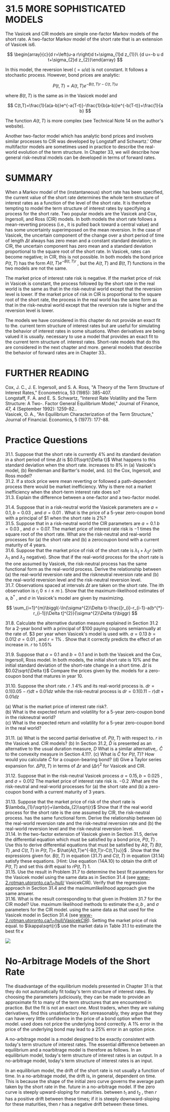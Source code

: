 # 31.5 MORE SOPHISTICATED MODELS  

The Vasicek and CIR models are simple one-factor Markov models of the short rate. A two-factor Markov model of the short rate that is an extension of Vasicek is6.  

$$
\begin{array}{c}{d r=\left(u-a r\right)d t+\sigma_{1}d z_{1}}\ {d u=-b u d t+\sigma_{2}d z_{2}}\end{array}
$$  

In this model, the reversion level $(=u/a)$ is not constant. It follows a stochastic process. However, bond prices are analytic:  

$$
P(t,T)=A(t,T)e^{-B(t,T)r-C(t,T)u}
$$  

where $B(t,T)$ is the same as in the Vasicek model and  

$$
C(t,T)=\frac{1}{a(a-b)}e^{-a(T-t)}-\frac{1}{b(a-b)}e^{-b(T-t)}+\frac{1}{a b}
$$  

The function $A(t,T)$ is more complex (see Technical Note 14 on the author's website).  

Another two-factor model which has analytic bond prices and involves similar processes to CIR was developed by Longstaff and Schwartz.' Other multifactor models are sometimes used in practice to describe the real-world evolution of the term structure. In Chapter 33, we will describe how general risk-neutral models can be developed in terms of forward rates.  

# SUMMARY  

When a Markov model of the (instantaneous) short rate has been specified, the current value of the short rate determines the whole term structure of interest rates as a function of the level of the short rate. It is therefore tempting to model the term structure of interest rates by specifying a process for the short rate. Two popular models are the Vasicek and Cox, Ingersoll, and Ross (CIR) models. In both models the short rate follows a mean-reverting process (i.e., it is pulled back toward a central value) and has some uncertainty superimposed on the mean reversion. In the case of Vasicek, the uncertain component of the change over a short period of time of length $\Delta t$ always has zero mean and a constant standard deviation; in CIR, the uncertain component has zero mean and a standard deviation proportional to the square root of the short rate. In Vasicek, rates can become negative; in CIR, this is not possible. In both models the bond price $\textstyle P(t,T)$ has the form $A(t,T)e^{-B(t,T)r}$ , but the $A(t,T)$ and $B(t,T)$ functions in the two models are not the same.  

The market price of interest rate risk is negative. If the market price of risk in Vasicek is constant, the process followed by the short rate in the real world is the same as that in the risk-neutral world except that the reversion level is lower. If the market price of risk in CIR is proportional to the square root of the short rate, the process in the real world has the same form as that in the risk-neutral world except that the reversion rate is higher and the reversion level is lower.  

The models we have considered in this chapter do not provide an exact fit to the. current term structure of interest rates but are useful for simulating the behavior of interest rates in some situations. When derivatives are being valued it is usually. necessary to use a model that provides an exact fit to the current term structure of. interest rates. Short-rate models that do this are considered in the next chapter and more. general models that describe the behavior of forward rates are in Chapter 33..  

# FURTHER READING  

Cox, J. C., J. E. Ingersoll, and S. A. Ross, "A Theory of the Term Structure of Interest Rates," Econometrica, 53 (1985): 385-407.   
Longstaff, F. A. and E. S. Schwartz, "Interest Rate Volatility and the Term Structure: A Two-. Factor General Equilibrium Model," Journal of Finance, 47, 4 (September 1992): 1259-82..   
Vasicek, O. A., "An Equilibrium Characterization of the Term Structure," Journal of Financial. Economics, 5 (1977): 177-88.  

# Practice Questions  

31.1. Suppose that the short rate is currently $4\%$ and its standard deviation in a short period of time $\Delta t$ is $0.01\sqrt{\Delta t}$ What happens to this standard deviation when the short rate. increases to $8\%$ in (a) Vasicek's model, (b) Rendleman and Bartter's model, and. (c) the Cox, Ingersoll, and Ross model?   
31.2. If a stock price were mean reverting or followed a path-dependent process there would be market inefficiency. Why is there not a market inefficiency when the short-term interest rate does so?   
31.3. Explain the difference between a one-factor and a two-factor model.  

31.4. Suppose that in a risk-neutral world the Vasicek parameters are $a=0.1,b=0.03$ , and $\sigma=0.01$ . What is the price of a 5-year zero-coupon bond with a principal of $\$1$ when the short rate is $2\%?$   
31.5. Suppose that in a risk-neutral world the CIR parameters are $a=0.1$ $b=0.03$ , and $\sigma=0.07.$ The market price of interest rate risk is $-1$ times the square root of the short rate. What are the risk-neutral and real-world processes for (a) the short rate and (b) a zerocoupon bond with a current maturity of 4 years.   
31.6. Suppose that the market price of risk of the short rate is $\lambda_{1}+\lambda_{2}r$ (with $\lambda_{1}$ and $\lambda_{2}$ negative). Show that if the real-world process for the short rate is the one assumed by Vasicek, the risk-neutral process has the same functional form as the real-world process. Derive the relationship between (a) the real-world reversion rate and the riskneutral reversion rate and (b) the real-world reversion level and the risk-neutral reversion level.   
31.7. Observations spaced at intervals $\Delta t$ are taken on the short rate. The ith observation is $r_{i}$ $0\leq i\leq m$ ). Show that the maximum-likelihood estimates of a, $b^{*}$ , and $\sigma$ in Vasicek's model are given by maximizing.  

$$
\sum_{i=1}^{m}\biggl(-\ln(\sigma^{2}\Delta t)-\frac{[r_{i}-r_{i-1}-a(b^{*}-r_{i-1})\Delta t]^{2}}{\sigma^{2}\Delta t}\biggr)
$$  

31.8. Calculate the alternative duration measure explained in Section 31.2 for a 2-year bond with a principal of $\$100$ paying coupons semiannually at the rate of. $\$3$ per year when Vasicek's model is used with. $a=0.13$ $b=0.012$ $\sigma=0.01$ , and $r=1\%$ . Show that it correctly predicts the effect of an increase in. $r$ to $1.05\%$  

31.9. Suppose that $a=0.1$ and $b=0.1$ and in both the Vasicek and the Cox, Ingersoll, Ross model. In both models, the initial short rate is $10\%$ and the initial standard deviation of the short-rate change in a short time. $\Delta t$ is $0.02\sqrt{\Delta t}$ Compare the prices given by the. models for a zero-coupon bond that matures in year 10.  

31.10. Suppose the short rate. $r$ .1 $4\%$ and its real-world process is. $d r=0.1(0.05-r)d t+0.01d z$ while the risk-neutral process is $d r=0.1(0.11-r)d t+0.01d z$  

(a) What is the market price of interest rate risk?.   
(b) What is the expected return and volatility for a 5-year zero-coupon bond in the riskneutral world?   
(c) What is the expected return and volatility for a 5-year zero-coupon bond in the real world?  

31.11. (a) What is the second partial derivative of. $\textstyle P(t,T)$ with respect to. $r$ in the Vasicek and. CIR models? (b) In Section 31.2, $\hat{D}$ is presented as an alternative to the usual duration measure, $D$ What is a similar alternative,. $\hat{C}$ to the convexity measure in Section 4.11?. (c) What is $\hat{C}$ for $\textstyle P(t,T)?$ How would you calculate $\hat{C}$ for a coupon-bearing bond? (d) Give a Taylor series expansion for. $\Delta P(t,T)$ in terms of $\Delta r$ and $\left(\Delta r\right)^{2}$ for Vasicek and CIR.  

31.12. Suppose that in the risk-neutral Vasicek process $a=0.15,b=0.025$ , and $\sigma=0.012$ The market price of interest rate risk is. $-0.2$ .What are the risk-neutral and real-world processes for (a) the short rate and (b) a zero-coupon bond with a current maturity of 3 years.  

31.13. Suppose that the market price of risk of the short rate is $\lambda_{1}/\sqrt{r}+\lambda_{2}\sqrt{r}$ Show that if the real world process for the short rate is the one assumed by CIR, the risk-neutral process. has the same functional form. Derive the relationship between (a) the real-world reversion rate and the risk-neutral reversion rate and (b) the real-world reversion level and the risk-neutral reversion level.   
31.14. In the two-factor extension of Vasicek given in Section 31.5, derive the differential equation which must be satisfied by a bond price, $\textstyle P(t,T)$ . Use this to derive differential equations that must be satisfied by $A(t,T)$ $B(t,T)$ ,and $C(t,T)$ in $\textstyle P(t,T)=$ $\hat{A(t,T)e^{-B(t,T)r-C(t,T)u}}$ . Show that the expressions given for. $B(t,T)$ in equation (31.7) and $C(t,T)$ in equation (31.14) satisfy these equations. [Hint: Use equation (14A.10) to obtain the drift of $\textstyle P(t,T)$ and set this drift equal to $r P(t,T)$ 1.   
31.15. Use the result in Problem 31.7 to determine the best fit parameters for the Vasicek model using the same data as in Section 31.4 (see www-2.rotman.utoronto.ca/\~hull/ VasicekCIR). Verify that the regression approach in Section 31.4 and the maximumlikelihood approach give the same answer.   
31.16. What is the result corresponding to that given in Problem 31.7 for the CIR model? Use. maximum likelihood methods to estimate the $a,b$ , and $\sigma$ parameters for the CIR model. using the same data as that used for the Vasicek model in Section 31.4 (see www-2.rotman.utoronto.ca/\~hull/VasicekCIR). Setting the market price of risk equal. to $\kappa\sqrt{r}$ use the market data in Table 31.1 to estimate the best fit $\kappa$  

![](images/d5f9dd5dfff7a03c79b2271c795e36d285ff7fa9a5655a82db3e53c9ec0177a2.jpg)  

# No-Arbitrage Models of the Short Rate  

The disadvantage of the equilibrium models presented in Chapter 31 is that they do not automatically fit today's term structure of interest rates. By choosing the parameters judiciously, they can be made to provide an approximate fit to many of the term structures that are encountered in practice. But the fit is not an exact one. Most traders, when they are valuing derivatives, find this unsatisfactory. Not unreasonably, they argue that they can have very little confidence in the price of a bond option when the model. used does not price the underlying bond correctly. A $1\%$ error in the price of the underlying bond may lead to a $25\%$ error in an option price.  

A no-arbitrage model is a model designed to be exactly consistent with today's term structure of interest rates. The essential difference between an equilibrium and a noarbitrage model is therefore as follows. In an equilibrium model, today's term structure of interest rates is an output. In a no-arbitrage model, today's term structure of interest rates is an input.  

In an equilibrium model, the drift of the short rate is not usually a function of time. In a no-arbitrage model, the drift is, in general, dependent on time. This is because the shape of the initial zero curve governs the average path taken by the short rate in the. future in a no-arbitrage model. If the zero curve is steeply upward-sloping for maturities. between $t_{1}$ and $t_{2}$ , then $r$ has a positive drift between these times; if it is steeply downward-sloping for these maturities, then $r$ has a negative drift between these times.  

